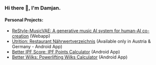 ### Hi there 👋, I'm Damjan.

#### Personal Projects:

- [ReStyle-MusicVAE: A generative music AI system for human-AI co-creation](https://restyle-musicvae.web.app) (Webapp)
- [Utrition: Restaurant Nährwertverzeichnis](https://play.google.com/store/apps/details?id=com.utrition.app) (Available only in Austria & Germany - Android App)
- [Better IPF Score: IPF Points Calculator](https://play.google.com/store/apps/details?id=com.betteripfscore.app) (Android App)
- [Better Wilks: Powerlifting Wilks Calculator](https://play.google.com/store/apps/details?id=com.damjan.betterwilks) (Android App)

<!--
**damjanprvc/damjanprvc** is a ✨ _special_ ✨ repository because its `README.md` (this file) appears on your GitHub profile.

Here are some ideas to get you started:

- 🔭 I’m currently working on ...
- 🌱 I’m currently learning ...
- 👯 I’m looking to collaborate on ...
- 🤔 I’m looking for help with ...
- 💬 Ask me about ...
- 📫 How to reach me: ...
- 😄 Pronouns: ...
- ⚡ Fun fact: ...
-->
